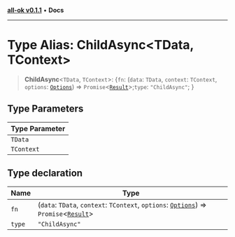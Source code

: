 [**all-ok v0.1.1**](../README.md) • **Docs**

***

# Type Alias: ChildAsync\<TData, TContext\>

> **ChildAsync**\<`TData`, `TContext`\>: \{`fn`: (`data`: `TData`, `context`: `TContext`, `options`: [`Options`](Options.md)) => `Promise`\<[`Result`](Result.md)\>;`type`: `"ChildAsync"`; \}

## Type Parameters

| Type Parameter |
| ------ |
| `TData` |
| `TContext` |

## Type declaration

| Name | Type |
| ------ | ------ |
| `fn` | (`data`: `TData`, `context`: `TContext`, `options`: [`Options`](Options.md)) => `Promise`\<[`Result`](Result.md)\> |
| `type` | `"ChildAsync"` |
